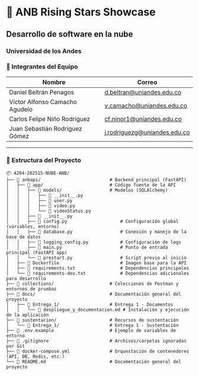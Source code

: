 # 🏀 ANB Rising Stars Showcase
## Desarrollo de software en la nube
### Universidad de los Andes

### 👥 Integrantes del Equipo

| Nombre | Correo |
| ------ | ------ |
| Daniel Beltrán Penagos | d.beltran@uniandes.edu.co |
| Víctor Alfonso Camacho Agudelo | v.camacho@uniandes.edu.co |
| Carlos Felipe Niño Rodríguez | cf.ninor1@uniandes.edu.co |
| Juan Sebastián Rodríguez Gómez | j.rodriguezg@uniandes.edu.co |

---

###  📁 Estructura del Proyecto

```
📦 4204-202515-NUBE-ANB/
├── 📂 anbapi/                          # Backend principal (FastAPI)
│   ├── 📂 app/                         # Código fuente de la API
│   │   ├── 📂 models/                  # Modelos (SQLAlchemy)
│   │   │   ├── 📜 __init__.py
│   │   │   ├── 📜 user.py
│   │   │   ├── 📜 video.py
│   │   │   └── 📜 videoStatus.py
│   │   ├── 📜 __init__.py               
│   │   ├── 📜 config.py                    # Configuración global (variables, entorno)
│   │   ├── 📜 database.py                  # Conexión y manejo de la base de datos
│   │   ├── 📜 logging_config.py            # Configuración de logs
│   │   ├── 📜 main.py                      # Punto de entrada principal (FastAPI app)
│   │   └── 📜 prestart.py                  # Script previo al inicio
│   ├── 📜 Dockerfile                       # Imagen base para la API
│   ├── 📜 requirements.txt                 # Dependencias principales
│   └── 📜 requirements-dev.txt             # Dependencias adicionales para desarrollo
├── 📂 collections/                     # Colecciones de Postman y entornos de pruebas
├── 📂 docs/                            # Documentación general del proyecto
│   ├── 📂 Entrega_1/                   # Entrega 1 - Documentos
│   │   └── 📜 despliegue_y_documentacion.md # Instalación y ejecución de la aplicación
├── 📂 sustentacion/                    # Recursos de sustentación
│   └── 📂 Entrega_1/                   # Entrega 1 - Sustentación
├── 📜 .env.example                     # Ejemplo de variables de entorno
├── 📜 .gitignore                       # Archivos/carpetas ignoradas por Git
├── 📜 docker-compose.yml               # Orquestación de contenedores (API, DB, Redis, etc.)
└── 📜 README.md                        # Documentación general del proyecto
```
